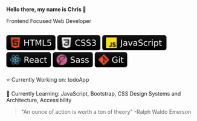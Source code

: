 **Hello there, my name is Chris 🐺**

Frontend Focused Web Developer

![HTML5](webdev-icons/html5.svg) ![CSS3](webdev-icons/css3.svg) ![JavaScript](webdev-icons/javascript.svg) ![React.JS](webdev-icons/react.svg) ![SASS](webdev-icons/sass.svg) ![GIT](webdev-icons/git.svg)
---

⭐️ Currently Working on: todoApp

🌱 Currently Learning: JavaScript, Bootstrap, CSS Design Systems and Architecture, Accessibility

> "An ounce of action is worth a ton of theory" -Ralph Waldo Emerson
